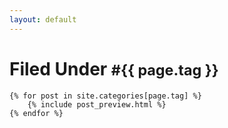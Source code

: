 ```yaml
---
layout: default
---
```


<div class="blog list">
    <h1>Filed Under <small>#{{ page.tag }}</small></h1>

    {% for post in site.categories[page.tag] %}
        {% include post_preview.html %}
    {% endfor %}
</div>
